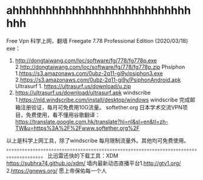 # ahhhhhhhhhhhhhhhhhhhhhhhhhhhhhh
Free Vpn 科学上网，翻墙
Freegate 7.78 Professional Edition (2020/03/18) exe：
1. http://dongtaiwang.com/loc/software/fg/778/fg778p.exe
2.http://dongtaiwang.com/loc/software/fg/778/fg778p.zip
Phsiphon  1.https://s3.amazonaws.com/0ubz-2q11-gi9y/psiphon3.exe    
2.https://s3.amazonaws.com/0ubz-2q11-gi9y/PsiphonAndroid.apk
Ultrasurf 1. https://ultrasurf.us/download/u.zip   
2. https://ultrasurf.us/download/ultrasurf.apk 
windscribe 1.https://nld.windscribe.com/install/desktop/windows
windscribe 完成邮箱注册验证，每月可免费用10G流量。
softether.org 日本学术交流VPN项目，免费使用，看不懂用谷歌翻译：
https://translate.google.com.hk/translate?hl=nl&sl=en&tl=zh-TW&u=https%3A%2F%2Fwww.softether.org%2F

以上是科学上网工具，除了windscribe 每月限制流量外。其他均可免费使用。
。。。。。。。。。。。。。。。。。。。。。。。。。。。。。。。。。。。。。。。。。。。。。。。。。。。。。。。。。。。。。。。。。。。。。。。。。。。。。。。。。。。。。。
比迅雷还快的下载工具：XDM https://subhra74.github.io/xdm/
墙内最新动态直播平台1.http://gtv1.org/  2.https://gnews.org/ 
愿上帝保佑每一个人

